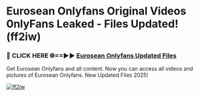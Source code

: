 # Eurosean Onlyfans Original Videos 0nlyFans Leaked - Files Updated! (ff2iw)

<h3>🔴 CLICK HERE 🌐==►► <a href="https://tinyurl.com/ehrbuxhb" rel="nofollow">Eurosean Onlyfans Updated Files</a></h3>

Get Eurosean Onlyfans and all content. Now you can access all videos and pictures of Eurosean Onlyfans. New Updated Files 2025!

[![ff2iw](https://i.imgur.com/lVYEuWS.gif)](https://tinyurl.com/ehrbuxhb)
